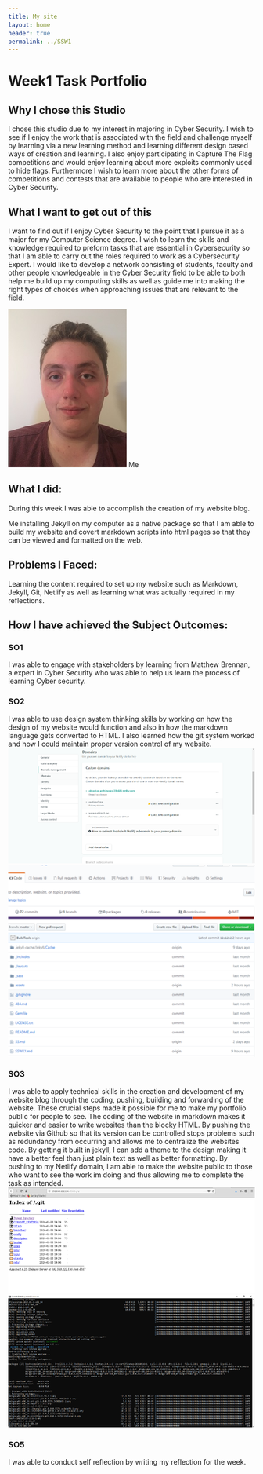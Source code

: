 ```yaml
---
title: My site
layout: home
header: true
permalink: ../SSW1
---
```


# Week1 Task Portfolio



## Why I chose this Studio
I chose this studio due to my interest in majoring in Cyber Security. I wish to see if I enjoy the work that is associated with the field and challenge myself by learning via a new learning method and learning different design based ways of creation and learning. I also enjoy participating in Capture The Flag competitions and would enjoy learning about more exploits commonly used to hide flags. Furthermore I wish to learn more about the other forms of competitions and contests that are available to people who are interested in Cyber Security.

## What I want to get out of this
I want to find out if I enjoy Cyber Security to the point that I pursue it as a major for my Computer Science degree. I wish to learn the skills and knowledge required to preform tasks that are essential in Cybersecurity so that I am able to carry out the roles required to work as a Cybersecurity Expert. I would like to develop a network consisting of  students, faculty and other people knowledgeable in the Cyber Security field to be able to both help me build up my computing skills as well as guide me into making the right types of choices when approaching issues that are relevant to the field. 

![Me](/assets/matt1.JPG)
Me

## What I did:
During this week I was able to accomplish the creation of my website blog.


Me installing Jekyll on my computer as a native package so that I am able to build my website and covert markdown scripts into html pages so that they can be viewed and formatted on the web.


## Problems I Faced:
Learning the content required to set up my website such as Markdown, Jekyll, Git, Netlify as well as  learning what was actually required in my reflections.

## How I have achieved the Subject Outcomes:
### SO1
I was able to engage with stakeholders by learning from Matthew Brennan, a expert in Cyber Security who was able to help us learn the process of learning Cyber security.
### SO2
I was able to use design system thinking skills by working on how the design of my website would function and also in how the markdown language gets converted to HTML. I also learned how the git system worked and how I could maintain proper version control of my website.
![Netlify](/assets/Netlify.png)
![My Github repository](/assets/github.png)
### SO3
I was able to apply technical skills in the creation and development of my website blog through the coding, pushing,  building and forwarding  of the website. These crucial steps made it possible for me to make my portfolio public for people to see. The coding of the website in markdown makes it quicker and easier to write websites than the blocky HTML. By pushing the website via Github so that its version can be controlled stops problems such as redundancy from occurring and allows me to centralize the websites code. By getting it built in jekyll, I can add a theme to the design making it have a better feel than just plain text as well as better formatting. By pushing to my Netlify domain, I am able to make the website public to those who want to see the work im doing and thus allowing me to complete the task as intended. 
![The Git bash shell](/assets/git.png)
![Jekyll](/assets/Picture1.png)
### SO5
I was able to conduct self reflection by writing my reflection for the week.